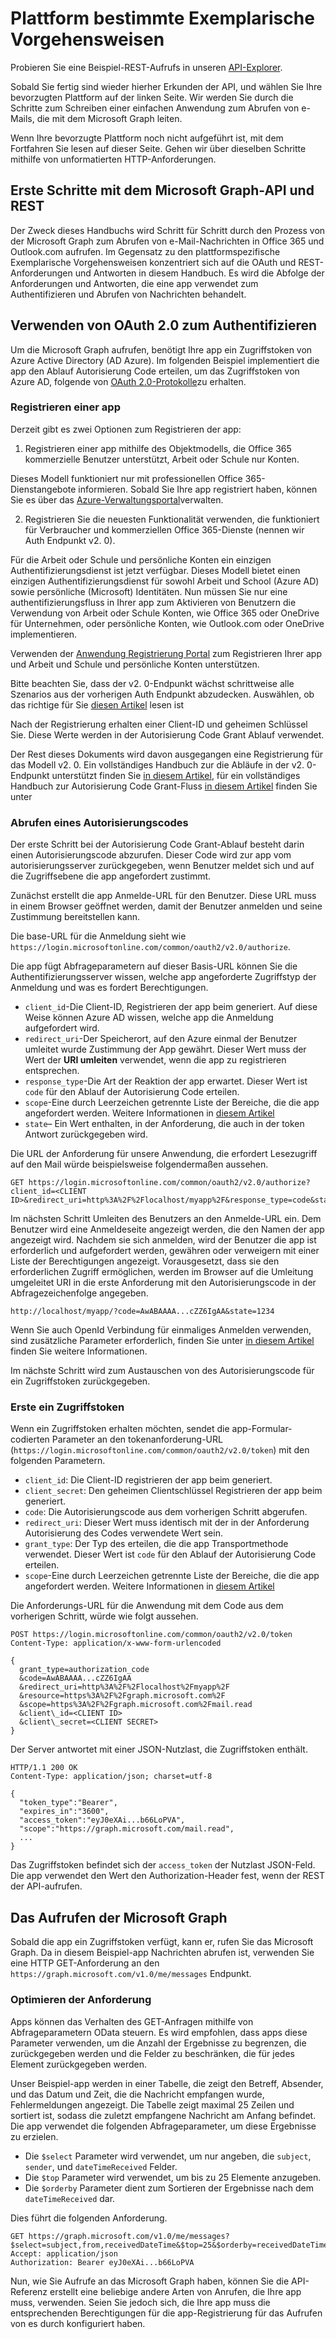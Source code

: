 # <a name="platform-specific-walkthroughs"></a>Plattform bestimmte Exemplarische Vorgehensweisen

Probieren Sie eine Beispiel-REST-Aufrufs in unseren [API-Explorer](https://graph.microsoft.io/graph-explorer).

Sobald Sie fertig sind wieder hierher Erkunden der API, und wählen Sie Ihre bevorzugten Plattform auf der linken Seite. Wir werden Sie durch die Schritte zum Schreiben einer einfachen Anwendung zum Abrufen von e-Mails, die mit dem Microsoft Graph leiten.

Wenn Ihre bevorzugte Plattform noch nicht aufgeführt ist, mit dem Fortfahren Sie lesen auf dieser Seite. Gehen wir über dieselben Schritte mithilfe von unformatierten HTTP-Anforderungen.

## <a name="getting-started-with-the-microsoft-graph-api-and-rest"></a>Erste Schritte mit dem Microsoft Graph-API und REST

Der Zweck dieses Handbuchs wird Schritt für Schritt durch den Prozess von der Microsoft Graph zum Abrufen von e-Mail-Nachrichten in Office 365 und Outlook.com aufrufen. Im Gegensatz zu den plattformspezifische Exemplarische Vorgehensweisen konzentriert sich auf die OAuth und REST-Anforderungen und Antworten in diesem Handbuch. Es wird die Abfolge der Anforderungen und Antworten, die eine app verwendet zum Authentifizieren und Abrufen von Nachrichten behandelt.

## <a name="using-oauth-20-to-authenticate"></a>Verwenden von OAuth 2.0 zum Authentifizieren

Um die Microsoft Graph aufrufen, benötigt Ihre app ein Zugriffstoken von Azure Active Directory (AD Azure). Im folgenden Beispiel implementiert die app den Ablauf Autorisierung Code erteilen, um das Zugriffstoken von Azure AD, folgende von [OAuth 2.0-Protokolle](http://tools.ietf.org/html/rfc6749)zu erhalten.

### <a name="registering-an-app"></a>Registrieren einer app

Derzeit gibt es zwei Optionen zum Registrieren der app:

  1. Registrieren einer app mithilfe des Objektmodells, die Office 365 kommerzielle Benutzer unterstützt, Arbeit oder Schule nur Konten.
 
  Dieses Modell funktioniert nur mit professionellen Office 365-Dienstangebote informieren. Sobald Sie Ihre app registriert haben, können Sie es über das [Azure-Verwaltungsportal](https://manage.windowsazure.com)verwalten.

  2. Registrieren Sie die neuesten Funktionalität verwenden, die funktioniert für Verbraucher und kommerziellen Office 365-Dienste (nennen wir Auth Endpunkt v2. 0).
 
  Für die Arbeit oder Schule und persönliche Konten ein einzigen Authentifizierungsdienst ist jetzt verfügbar. Dieses Modell bietet einen einzigen Authentifizierungsdienst für sowohl Arbeit und School (Azure AD) sowie persönliche (Microsoft) Identitäten. Nun müssen Sie nur eine authentifizierungsfluss in Ihrer app zum Aktivieren von Benutzern die Verwendung von Arbeit oder Schule Konten, wie Office 365 oder OneDrive für Unternehmen, oder persönliche Konten, wie Outlook.com oder OneDrive implementieren.
   
Verwenden der [Anwendung Registrierung Portal](https://apps.dev.microsoft.com/) zum Registrieren Ihrer app und Arbeit und Schule und persönliche Konten unterstützen.

Bitte beachten Sie, dass der v2. 0-Endpunkt wächst schrittweise alle Szenarios aus der vorherigen Auth Endpunkt abzudecken. Auswählen, ob das richtige für Sie [diesen Artikel](https://azure.microsoft.com/en-us/documentation/articles/active-directory-v2-limitations/) lesen ist

Nach der Registrierung erhalten einer Client-ID und geheimen Schlüssel Sie. Diese Werte werden in der Autorisierung Code Grant Ablauf verwendet.

Der Rest dieses Dokuments wird davon ausgegangen eine Registrierung für das Modell v2. 0. Ein vollständiges Handbuch zur die Abläufe in der v2. 0-Endpunkt unterstützt finden Sie [in diesem Artikel](https://azure.microsoft.com/en-us/documentation/articles/active-directory-v2-flows/), für ein vollständiges Handbuch zur Autorisierung Code Grant-Fluss [in diesem Artikel](https://azure.microsoft.com/en-us/documentation/articles/active-directory-v2-protocols-oauth-code/) finden Sie unter

### <a name="getting-an-authorization-code"></a>Abrufen eines Autorisierungscodes

Der erste Schritt bei der Autorisierung Code Grant-Ablauf besteht darin einen Autorisierungscode abzurufen. Dieser Code wird zur app vom autorisierungsserver zurückgegeben, wenn Benutzer meldet sich und auf die Zugriffsebene die app angefordert zustimmt.

Zunächst erstellt die app Anmelde-URL für den Benutzer. Diese URL muss in einem Browser geöffnet werden, damit der Benutzer anmelden und seine Zustimmung bereitstellen kann.

Die base-URL für die Anmeldung sieht wie `https://login.microsoftonline.com/common/oauth2/v2.0/authorize`.

Die app fügt Abfrageparametern auf dieser Basis-URL können Sie die Authentifizierungsserver wissen, welche app angeforderte Zugriffstyp der Anmeldung und was es fordert Berechtigungen.

- `client_id`-Die Client-ID, Registrieren der app beim generiert. Auf diese Weise können Azure AD wissen, welche app die Anmeldung aufgefordert wird.
- `redirect_uri`-Der Speicherort, auf den Azure einmal der Benutzer umleitet wurde Zustimmung der App gewährt. Dieser Wert muss der Wert der **URI umleiten** verwendet, wenn die app zu registrieren entsprechen.
- `response_type`-Die Art der Reaktion der app erwartet. Dieser Wert ist `code` für den Ablauf der Autorisierung Code erteilen.
- `scope`-Eine durch Leerzeichen getrennte Liste der Bereiche, die die app angefordert werden. Weitere Informationen in [diesem Artikel](https://azure.microsoft.com/en-us/documentation/articles/active-directory-v2-scopes/)
- `state`– Ein Wert enthalten, in der Anforderung, die auch in der token Antwort zurückgegeben wird.

Die URL der Anforderung für unsere Anwendung, die erfordert Lesezugriff auf den Mail würde beispielsweise folgendermaßen aussehen.

```http
GET https://login.microsoftonline.com/common/oauth2/v2.0/authorize?client_id=<CLIENT ID>&redirect_uri=http%3A%2F%2Flocalhost/myapp%2F&response_type=code&state=1234&scope=https%3A%2F%2Fgraph.microsoft.com%2Fmail.read
```

Im nächsten Schritt Umleiten des Benutzers an den Anmelde-URL ein. Dem Benutzer wird eine Anmeldeseite angezeigt werden, die den Namen der app angezeigt wird. Nachdem sie sich anmelden, wird der Benutzer die app ist erforderlich und aufgefordert werden, gewähren oder verweigern mit einer Liste der Berechtigungen angezeigt. Vorausgesetzt, dass sie den erforderlichen Zugriff ermöglichen, werden im Browser auf die Umleitung umgeleitet URI in die erste Anforderung mit den Autorisierungscode in der Abfragezeichenfolge angegeben.

```http
http://localhost/myapp/?code=AwABAAAA...cZZ6IgAA&state=1234
```

Wenn Sie auch OpenId Verbindung für einmaliges Anmelden verwenden, sind zusätzliche Parameter erforderlich, finden Sie unter [in diesem Artikel](https://azure.microsoft.com/en-us/documentation/articles/active-directory-v2-protocols-oidc/) finden Sie weitere Informationen. 

Im nächste Schritt wird zum Austauschen von des Autorisierungscode für ein Zugriffstoken zurückgegeben.

### <a name="getting-an-access-token"></a>Erste ein Zugriffstoken

Wenn ein Zugriffstoken erhalten möchten, sendet die app-Formular-codierten Parameter an den tokenanforderung-URL (`https://login.microsoftonline.com/common/oauth2/v2.0/token`) mit den folgenden Parametern.

- `client_id`: Die Client-ID registrieren der app beim generiert.
- `client_secret`: Den geheimen Clientschlüssel Registrieren der app beim generiert.
- `code`: Die Autorisierungscode aus dem vorherigen Schritt abgerufen.
- `redirect_uri`: Dieser Wert muss identisch mit der in der Anforderung Autorisierung des Codes verwendete Wert sein.
- `grant_type`: Der Typ des erteilen, die die app Transportmethode verwendet. Dieser Wert ist `code` für den Ablauf der Autorisierung Code erteilen.
- `scope`-Eine durch Leerzeichen getrennte Liste der Bereiche, die die app angefordert werden. Weitere Informationen in [diesem Artikel](https://azure.microsoft.com/en-us/documentation/articles/active-directory-v2-scopes/)

Die Anforderungs-URL für die Anwendung mit dem Code aus dem vorherigen Schritt, würde wie folgt aussehen.

```http
POST https://login.microsoftonline.com/common/oauth2/v2.0/token
Content-Type: application/x-www-form-urlencoded

{
  grant_type=authorization_code
  &code=AwABAAAA...cZZ6IgAA
  &redirect_uri=http%3A%2F%2Flocalhost%2Fmyapp%2F
  &resource=https%3A%2F%2Fgraph.microsoft.com%2F
  &scope=https%3A%2F%2Fgraph.microsoft.com%2Fmail.read
  &client\_id=<CLIENT ID>
  &client\_secret=<CLIENT SECRET>
}
```

Der Server antwortet mit einer JSON-Nutzlast, die Zugriffstoken enthält.

```http
HTTP/1.1 200 OK
Content-Type: application/json; charset=utf-8

{
  "token_type":"Bearer",
  "expires_in":"3600",
  "access_token":"eyJ0eXAi...b66LoPVA",
  "scope":"https://graph.microsoft.com/mail.read",
  ...
}
```

Das Zugriffstoken befindet sich der `access_token` der Nutzlast JSON-Feld. Die app verwendet den Wert den Authorization-Header fest, wenn der REST der API-aufrufen.

## <a name="calling-the-microsoft-graph"></a>Das Aufrufen der Microsoft Graph

Sobald die app ein Zugriffstoken verfügt, kann er, rufen Sie das Microsoft Graph. Da in diesem Beispiel-app Nachrichten abrufen ist, verwenden Sie eine HTTP GET-Anforderung an den `https://graph.microsoft.com/v1.0/me/messages` Endpunkt.

### <a name="refining-the-request"></a>Optimieren der Anforderung

Apps können das Verhalten des GET-Anfragen mithilfe von Abfrageparametern OData steuern.  Es wird empfohlen, dass apps diese Parameter verwenden, um die Anzahl der Ergebnisse zu begrenzen, die zurückgegeben werden und die Felder zu beschränken, die für jedes Element zurückgegeben werden. 

Unser Beispiel-app werden in einer Tabelle, die zeigt den Betreff, Absender, und das Datum und Zeit, die die Nachricht empfangen wurde, Fehlermeldungen angezeigt. Die Tabelle zeigt maximal 25 Zeilen und sortiert ist, sodass die zuletzt empfangene Nachricht am Anfang befindet. Die app verwendet die folgenden Abfrageparameter, um diese Ergebnisse zu erzielen.

- Die `$select` Parameter wird verwendet, um nur angeben, die `subject`, `sender`, und `dateTimeReceived` Felder.
- Die `$top` Parameter wird verwendet, um bis zu 25 Elemente anzugeben.
- Die `$orderby` Parameter dient zum Sortieren der Ergebnisse nach dem `dateTimeReceived` dar.

Dies führt die folgenden Anforderung.

```http
GET https://graph.microsoft.com/v1.0/me/messages?$select=subject,from,receivedDateTime&$top=25&$orderby=receivedDateTime%20DESC
Accept: application/json
Authorization: Bearer eyJ0eXAi...b66LoPVA
```

Nun, wie Sie Aufrufe an das Microsoft Graph haben, können Sie die API-Referenz erstellt eine beliebige andere Arten von Anrufen, die Ihre app muss, verwenden. Seien Sie jedoch sich, die Ihre app muss die entsprechenden Berechtigungen für die app-Registrierung für das Aufrufen von es durch konfiguriert haben.


